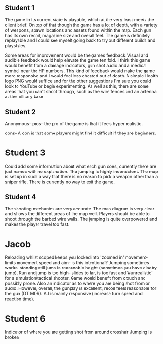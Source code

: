 ## Student 1
The game in its current state is playable, which at the very least meets the client brief. On top of that though the game has a lot of depth, with a variety of weapons, spawn locations and assets found within the map. Each gun has its own recoil, magazine size and overall feel. The game is definitely replayable and I could see myself going back to try out different builds and playstyles.

Some areas for improvement would be the games feedback. Visual and audible feedback would help elevate the game ten fold. I think this game would benefit from a damage indicators, gun shot audio and a medical symbol near the HP numbers. This kind of feedback would make the game more responsive and I would feel less cheated out of death. A simple Health logo PNG would suffice and for the other suggestions I'm sure you could look to YouTube or begin experimenting. 
As well as this, there are some areas that you can't shoot through, such as the wire fences and an antenna at the military base
## Student 2
Anonymous- 
pros-
the pro of the game is that it feels hyper realistic. 

cons-
A con is that some players might find it difficult if they are beginners. 

# Student 3
Could add some information about what each gun does, currently there are just names with no explanation.
The jumping is highly inconsistent.
The map is set up in such a way that there is no reason to pick a weapon other than a sniper rifle.
There is currently no way to exit the game.

## Student 4
The shooting mechanics are very accurate.
The map diagram is very clear and shows the different areas of the map well.
Players should be able to shoot through the barbed wire walls.
The jumping is quite overpowered and makes the player travel too fast.
# Jacob

Reloading whilst scoped keeps you locked into 'zoomed in' movement- limits movement speed and aim- is this intentional? 
Jumping sometimes works, standing still jump is reasonable height (sometimes you have a baby jump). Run and jump is too high- slides to far, is too fast and '#unrealistic' for a simulation/tactical shooter. 
Game would benefit from crouch and possibly prone. Also an indicator as to where you are being shot from or audio. 
However, overall, the gunplay is excellent, recoil feels reasonable for the gun (DT MDR). A.I is mainly responsive (increase turn speed and reaction time).

# Student 6
Indicator of where you are getting shot from around crosshair
Jumping is broken